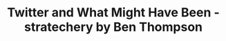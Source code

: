 ---
categories: all_articles articles
provider_display: "stratechery.com"
provider_name: "stratechery.com"
favicon_url: http://2yj23r14cytosbxol4cavq337g.wpengine.netdna-cdn.com/wp-content/themes/stratechery/images/IE/favicon.ico
title: "Twitter and What Might Have Been - stratechery by Ben Thompson"
published: 2015-04-21
source: http://stratechery.com/2015/twitter-might/
thumbnail: http://stratechery.com/wp-content/uploads/2015/04/Screenshot-2015-04-15-at-8.43.34-PM-600x298.png
---